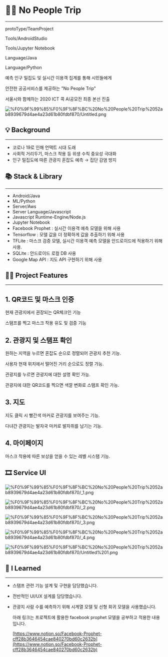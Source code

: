 # 🙅🏼 No People Trip

---

protoType/TeamProject

Tools/AndroidStudio

Tools/Jupyter Notebook

Language/Java

Language/Python

예측 인구 밀집도 및 실시간 이용객 집계를 통해 시민들에게 

안전한 공공서비스를 제공하는 "No People Trip"

서울시와 함께하는 2020 ICT 콕 AI공모전 최종 본선 진출

![%F0%9F%99%85%F0%9F%8F%BC%20No%20People%20Trip%2052ab8939679d4ae4a23d61b80fdbf870/Untitled.png](%F0%9F%99%85%F0%9F%8F%BC%20No%20People%20Trip%2052ab8939679d4ae4a23d61b80fdbf870/Untitled.png)

## 💡 Background

---

- 코로나 19로 인해 언택트 시대 도래
- 사회적 거리두기, 마스크 착용 등 위생 수칙 중요성 극대화
- 인구 밀집도에 따른 관광지 혼잡도 예측 → 집단 감염 방지

## **📚 Stack & Library**

---

- Android/Java
- ML/Python
- Server/Aws
- Server Language/Javascript
- Javascript Runtime-Engine/Node.js
- Jupyter Notebook
- Facebook Prophet : 실시간 이용객 예측 모델을 위해 사용
- Tensorflow : 모델 값을 더 정확하게 값을 추출하기 위해 사용
- TFLite : 마스크 검증 모델, 실시간 이용객 예측 모델을 안드로이드에 적용하기 위해 사용.
- SQLite : 안드로이드 로컬 DB 사용
- Google Map API : 지도 API 구현하기 위해 사용

## 👩‍💻 Project Features

---

## 1. QR코드 및 마스크 인증

현재 관광지에서 권장되는  QR체크인 기능

스탬프를 찍고 마스크 착용 유도 및 검증 기능

## 2. 관광지 및 스탬프 확인

원하는 지역을 누르면 혼잡도 순으로 정렬되어 관광지 추천 기능.

사용자 현재 위치에서 떨어진 거리 순으로도 정렬 가능.

관광지를 누르면 관광지에 대한 설명 확인 가능.

관광지에 대한 QR코드를 찍으면 색깔 변화로 스탬프 확인 가능.

## 3. 지도

지도 클릭 시 빨간색 마커로 관광지를 보여주는 기능.

다녀간 관광지는 발자국 마커로 발자취를 남기는 기능.

## 4. 마이페이지

마스크 착용에 따른 보상을 얻을 수 있는 레벨 시스탬 기능.

## 🎞️ Service UI

![%F0%9F%99%85%F0%9F%8F%BC%20No%20People%20Trip%2052ab8939679d4ae4a23d61b80fdbf870/_1.png](%F0%9F%99%85%F0%9F%8F%BC%20No%20People%20Trip%2052ab8939679d4ae4a23d61b80fdbf870/_1.png)

![%F0%9F%99%85%F0%9F%8F%BC%20No%20People%20Trip%2052ab8939679d4ae4a23d61b80fdbf870/_2.png](%F0%9F%99%85%F0%9F%8F%BC%20No%20People%20Trip%2052ab8939679d4ae4a23d61b80fdbf870/_2.png)

![%F0%9F%99%85%F0%9F%8F%BC%20No%20People%20Trip%2052ab8939679d4ae4a23d61b80fdbf870/_3.png](%F0%9F%99%85%F0%9F%8F%BC%20No%20People%20Trip%2052ab8939679d4ae4a23d61b80fdbf870/_3.png)

![%F0%9F%99%85%F0%9F%8F%BC%20No%20People%20Trip%2052ab8939679d4ae4a23d61b80fdbf870/_4.png](%F0%9F%99%85%F0%9F%8F%BC%20No%20People%20Trip%2052ab8939679d4ae4a23d61b80fdbf870/_4.png)

![%F0%9F%99%85%F0%9F%8F%BC%20No%20People%20Trip%2052ab8939679d4ae4a23d61b80fdbf870/Untitled%201.png](%F0%9F%99%85%F0%9F%8F%BC%20No%20People%20Trip%2052ab8939679d4ae4a23d61b80fdbf870/Untitled%201.png)

## 💭 I Learned

---

- 스탬프 관련 기능 설계 및 구현을 담당했습니다.
- 전반적인 UI/UX 설계를 담당했습니다.
- 관광지 사람 수를 예측하기 위해 시계열 모델 및 선형 회귀 모델을 사용했습니다.

    아래 링크는 프로젝트에 활용한 facebook prophet 모델을 공부하고 적용한 내용입니다.

    [https://www.notion.so/Facebook-Prophet-cff28b3646454cae840270bd60c2632b](https://www.notion.so/Facebook-Prophet-cff28b3646454cae840270bd60c2632b)
